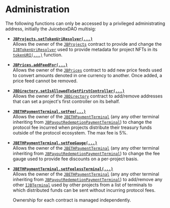# Administration

The following functions can only be accessed by a privileged administrating address, initially the JuiceboxDAO multisig:

* **[`JBProjects.setTokenUriResolver(...)`](../api/contracts/jbprojects/write/settokenuriresolver.md)**\
  Allows the owner of the [`JBProjects`](../api/contracts/jbprojects/) contract to provide and change the [`IJBTokenUriResolver`](../api/interfaces/ijbtokenuriresolver.md) used to provide metadata for project NFTs in its [`tokenURI(...)`](../api/contracts/jbprojects/read/tokenuri.md) function.
  <br>
* **[`JBPrices.addFeedFor(...)`](../api/contracts/jbprices/write/addfeed.md)**\
  Allows the owner of the [`JBPrices`](../api/contracts/jbprices/) contract to add new price feeds used to convert amounts denoted in one currency to another. Once added, a price feed cannot be removed.
  <br>
* **[`JBDirectory.setIsAllowedToSetFirstController(...)`](../api/contracts/jbdirectory/write/setisallowedtosetfirstcontroller.md)**\
  Allows the owner of the [`JBDirectory`](../api/contracts/jbdirectory/) contract to add/remove addresses that can set a project's first controller on its behalf. 
  <br>
* **[`JBETHPaymentTerminal.setFee(...)`](../api/contracts/or-abstract/jbpayoutredemptionpaymentterminal/write/setfee.md)**\
  Allows the owner of the [`JBETHPaymentTerminal`](../api/contracts/or-payment-terminals/jbethpaymentterminal/) (any any other terminal inheriting from [`JBPayoutRedemptionPaymentTerminal`](../api/contracts/or-abstract/jbpayoutredemptionpaymentterminal/)) to change the protocol fee incurred when projects distribute their treasury funds outside of the protocol ecosystem. The max fee is 5%.
  <br>
* **[`JBETHPaymentTerminal.setFeeGauge(...)`](../api/contracts/or-abstract/jbpayoutredemptionpaymentterminal/write/setfeegauge.md)**\
  Allows the owner of the [`JBETHPaymentTerminal`](../api/contracts/or-payment-terminals/jbethpaymentterminal/) (any any other terminal inheriting from [`JBPayoutRedemptionPaymentTerminal`](../api/contracts/or-abstract/jbpayoutredemptionpaymentterminal/)) to change the fee gauge used to provide fee discounts on a per-project basis. 
  <br>
* **[`JBETHPaymentTerminal.setFeelessTerminal(...)`](../api/contracts/or-abstract/jbpayoutredemptionpaymentterminal/write/setfeelessterminal.md)**\
  Allows the owner of the [`JBETHPaymentTerminal`](../api/contracts/or-payment-terminals/jbethpaymentterminal/) (any any other terminal inheriting from [`JBPayoutRedemptionPaymentTerminal`](../api/contracts/or-abstract/jbpayoutredemptionpaymentterminal/)) to add/remove any other [`IJBTerminal`](../api/interfaces/ijbpaymentterminal.md) used by other projects from a list of terminals to which distributed funds can be sent without incurring protocol fees. 
  <br>

  Ownership for each contract is managed independently.